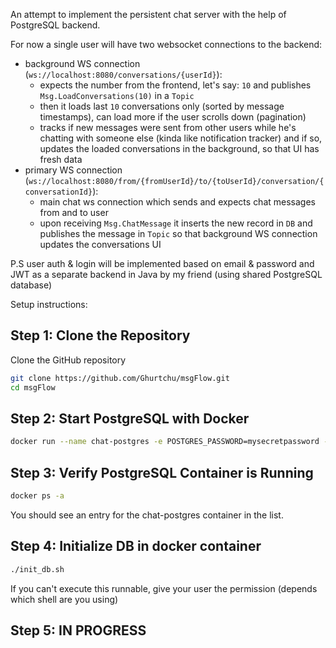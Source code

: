 
An attempt to implement the persistent chat server with the help of PostgreSQL backend.

For now a single user will have two websocket connections to the backend:
- background WS connection (`ws://localhost:8080/conversations/{userId}`):
  - expects the number from the frontend, let's say: `10` and publishes `Msg.LoadConversations(10)` in a `Topic`
  - then it loads last `10` conversations only (sorted by message timestamps), can load more if the user scrolls down (pagination)
  - tracks if new messages were sent from other users while he's chatting with someone else (kinda like notification tracker) and if so, updates the loaded conversations in the background, so that UI has fresh data
- primary WS connection (`ws://localhost:8080/from/{fromUserId}/to/{toUserId}/conversation/{conversationId}`):
  - main chat ws connection which sends and expects chat messages from and to user
  - upon receiving `Msg.ChatMessage` it inserts the new record in `DB` and publishes the message in `Topic` so that background WS connection updates the conversations UI

P.S user auth & login will be implemented based on email & password and JWT as a separate backend in Java by my friend (using shared PostgreSQL database)

Setup instructions:

## Step 1: Clone the Repository
Clone the GitHub repository

```bash
git clone https://github.com/Ghurtchu/msgFlow.git
cd msgFlow
```

## Step 2: Start PostgreSQL with Docker
```bash
docker run --name chat-postgres -e POSTGRES_PASSWORD=mysecretpassword -d -p 5433:5432 postgres  
```

## Step 3: Verify PostgreSQL Container is Running
```bash
docker ps -a
```
You should see an entry for the chat-postgres container in the list.

## Step 4: Initialize DB in docker container
```bash
./init_db.sh
```
If you can't execute this runnable, give your user the permission (depends which shell are you using)

## Step 5: IN PROGRESS